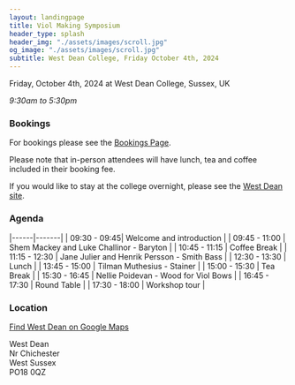```yaml
---
layout: landingpage
title: Viol Making Symposium
header_type: splash
header_img: "./assets/images/scroll.jpg"
og_image: "./assets/images/scroll.jpg"
subtitle: West Dean College, Friday October 4th, 2024
---
```


Friday, October 4th, 2024 at West Dean College, Sussex, UK

*9:30am to 5:30pm*

### **Bookings** 

For bookings please see the <a href="https://freo.me/violmaking">Bookings Page</a>.

Please note that in-person attendees will have lunch, tea and coffee included in their booking fee. 

If you would like to stay at the college overnight, please
see the [West Dean site](https://www.westdean.ac.uk/bed-and-breakfast).

### **Agenda**

|------|-------| 
| 09:30 - 09:45| Welcome and introduction |
| 09:45 - 11:00 | Shem Mackey and Luke Challinor - Baryton |
| 10:45 - 11:15 | Coffee Break |
| 11:15 - 12:30 | Jane Julier and Henrik Persson - Smith Bass |
| 12:30 - 13:30 | Lunch  |
| 13:45 - 15:00 | Tilman Muthesius - Stainer |
| 15:00 - 15:30 | Tea Break |
| 15:30 - 16:45 | Nellie Poidevan - Wood for Viol Bows |
| 16:45 - 17:30 | Round Table |
| 17:30 - 18:00 | Workshop tour |


### **Location**

[Find West Dean on Google Maps](https://www.google.co.uk/maps/place/West+Dean+College/@50.9064568,-0.7746854,16z/data=!4m2!3m1!1s0x48744c92a7414307:0x4339e59f706d79af)

West Dean\
Nr Chichester\
West Sussex\
PO18 0QZ
